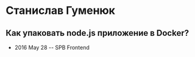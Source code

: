 # Станислав Гуменюк

## Как упаковать node.js приложение в Docker?
- 2016 May 28 -- SPB Frontend    
